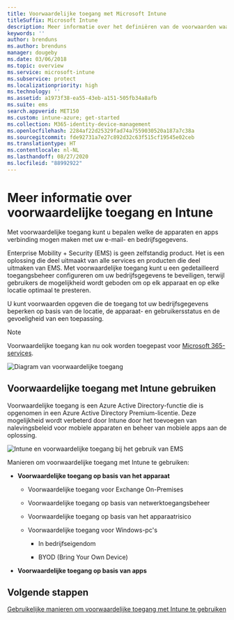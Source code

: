 ```yaml
---
title: Voorwaardelijke toegang met Microsoft Intune
titleSuffix: Microsoft Intune
description: Meer informatie over het definiëren van de voorwaarden waaraan gebruikers, apparaten en apps moeten voldoen voor toegang tot bedrijfsresources in Microsoft Intune.
keywords: ''
author: brenduns
ms.author: brenduns
manager: dougeby
ms.date: 03/06/2018
ms.topic: overview
ms.service: microsoft-intune
ms.subservice: protect
ms.localizationpriority: high
ms.technology: ''
ms.assetid: a1973f38-ea55-43eb-a151-505fb34a8afb
ms.suite: ems
search.appverid: MET150
ms.custom: intune-azure; get-started
ms.collection: M365-identity-device-management
ms.openlocfilehash: 2284af22d25329fad74a7559030520a187a7c38a
ms.sourcegitcommit: fde92731a7e27c892d32c63f515cf19545e02ceb
ms.translationtype: HT
ms.contentlocale: nl-NL
ms.lasthandoff: 08/27/2020
ms.locfileid: "88992922"
---
```

# <a name="learn-about-conditional-access-and-intune"></a>Meer informatie over voorwaardelijke toegang en Intune

Met voorwaardelijke toegang kunt u bepalen welke de apparaten en apps verbinding mogen maken met uw e-mail- en bedrijfsgegevens. 

Enterprise Mobility + Security (EMS) is geen zelfstandig product. Het is een oplossing die deel uitmaakt van alle services en producten die deel uitmaken van EMS. Met voorwaardelijke toegang kunt u een gedetailleerd toegangsbeheer configureren om uw bedrijfsgegevens te beveiligen, terwijl gebruikers de mogelijkheid wordt geboden om op elk apparaat en op elke locatie optimaal te presteren.

U kunt voorwaarden opgeven die de toegang tot uw bedrijfsgegevens beperken op basis van de locatie, de apparaat- en gebruikersstatus en de gevoeligheid van een toepassing.

> [!NOTE]
> Voorwaardelijke toegang kan nu ook worden toegepast voor [Microsoft 365-services](/office365/enterprise/office-365-client-support-conditional-access).

![Diagram van voorwaardelijke toegang](./media/conditional-access/ca-diagram-1.png)

## <a name="use-conditional-access-with-intune"></a>Voorwaardelijke toegang met Intune gebruiken

Voorwaardelijke toegang is een Azure Active Directory-functie die is opgenomen in een Azure Active Directory Premium-licentie. Deze mogelijkheid wordt verbeterd door Intune door het toevoegen van nalevingsbeleid voor mobiele apparaten en beheer van mobiele apps aan de oplossing. 

![Intune en voorwaardelijke toegang bij het gebruik van EMS](./media/conditional-access/intune-with-ca-1.png)

Manieren om voorwaardelijke toegang met Intune te gebruiken:

- **Voorwaardelijke toegang op basis van het apparaat**

  - Voorwaardelijke toegang voor Exchange On-Premises

  - Voorwaardelijke toegang op basis van netwerktoegangsbeheer

  - Voorwaardelijke toegang op basis van het apparaatrisico

  - Voorwaardelijke toegang voor Windows-pc's

    - In bedrijfseigendom

    - BYOD (Bring Your Own Device)

- **Voorwaardelijke toegang op basis van apps**

## <a name="next-steps"></a>Volgende stappen

[Gebruikelijke manieren om voorwaardelijke toegang met Intune te gebruiken](conditional-access-intune-common-ways-use.md)